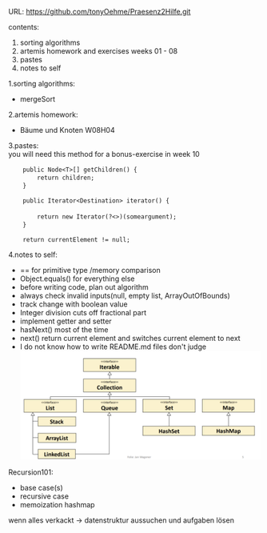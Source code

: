 URL: https://github.com/tonyOehme/Praesenz2Hilfe.git

contents: 
1. sorting algorithms
2. artemis homework and exercises weeks 01 - 08
3. pastes
4. notes to self

1.sorting algorithms: 
- mergeSort

2.artemis homework: 
- Bäume und Knoten W08H04

3.pastes: <br> 
you will need this method for a bonus-exercise in week 10 <br>
```
    public Node<T>[] getChildren() { 
		return children; 
	}
```
```
    public Iterator<Destination> iterator() {   

        return new Iterator(?<>)(someargument);
    }
```
```
    return currentElement != null;
```
4.notes to self: 
- == for primitive type /memory comparison
- Object.equals() for everything else 
- before writing code, plan out algorithm
- always check invalid inputs(null, empty list, ArrayOutOfBounds)
- track change with boolean value
- Integer division cuts off fractional part
- implement getter and setter
- hasNext() most of the time <br>
- next() return current element and switches current element to next
- I do not know how to write README.md files don't judge
![img_1.png](img_1.png)

  
Recursion101:
- base case(s)
- recursive case
- memoization hashmap


wenn alles verkackt -> datenstruktur aussuchen und aufgaben lösen